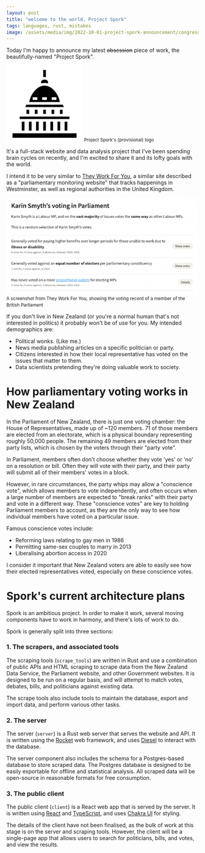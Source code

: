 ```yaml
---
layout: post
title: "welcome to the world, Project Spork"
tags: languages, rust, mistakes
image: /assets/media/img/2022-10-01-project-spork-announcement/congress.svg
---
```


Today I'm happy to announce my latest ~~obsession~~ piece of work, the beautifully-named "Project Spork".  
  
<div class="d-flex flex-column align-items-center p-4">
    <img src="/assets/media/img/2022-10-01-project-spork-announcement/congress.svg" alt="Project Spork logo" width="200" height="200" />
    <small class="gray pt-2">Project Spork's (provisional) logo</small>
</div>


It's a full-stack website and data analysis project that I've been spending brain cycles on recently, and I'm excited to share it and its lofty goals with the world.

I intend it to be very similar to [They Work For You](https://theyworkforyou.com), a similar site described as a "parliamentary monitoring website" that tracks happenings in Westminster, as well as regional authorities in the United Kingdom.

<div class="d-flex flex-column align-items-center p-4">
    <img src="/assets/media/img/2022-10-01-project-spork-announcement/twfy-voting-record.png" alt="Voting record in They Work For You" width="600"  />
    <small class="gray pt-2 text-center" style="max-width:400px">A screenshot from They Work For You, showing the voting record of a member of the British Parliament</small>
</div>

If you don't live in New Zealand (or you're a normal human that's not interested in politics) it probably won't be of use for you. My intended demographics are:

- Political wonks. (Like me.)
- News media publishing articles on a specific politician or party.
- Citizens interested in how their local representative has voted on the issues that matter to them.
- Data scientists pretending they're doing valuable work to society.

# How parliamentary voting works in New Zealand
In the Parliament of New Zealand, there is just one voting chamber: the House of Representatives, made up of ~120 members. 71 of those members are elected from an electorate, which is a physical boundary representing roughly 50,000 people. The remaining 49 members are elected from their party lists, which is chosen by the voters through their "party vote".

In Parliament, members often don't choose whether they vote 'yes' or 'no' on a resolution or bill. Often they will vote with their party, and their party will submit all of their members' votes in a block.

However, in rare circumstances, the party whips may allow a "conscience vote", which allows members to vote independently, and often occurs when a large number of members are expected to "break ranks" with their party and vote in a different way. These "conscience votes" are key to holding Parliament members to account, as they are the only way to see how individual members have voted on a particular issue.

Famous conscience votes include:
- Reforming laws relating to gay men in 1986
- Permitting same-sex couples to marry in 2013
- Liberalising abortion access in 2020

I consider it important that New Zealand voters are able to easily see how their elected representatives voted, especially on these conscience votes.

# Spork's current architecture plans
Spork is an ambitious project. In order to make it work, several moving components have to work in harmony, and there's lots of work to do.
  
Spork is generally split into three sections:

### 1. The scrapers, and associated tools
The scraping tools (`scrape_tools`) are written in Rust and use a combination of public APIs and HTML scraping to scrape data from the New Zealand Data Service, the Parliament website, and other Government websites. It is designed to be run on a regular basis, and will attempt to match votes, debates, bills, and politicians against existing data.
  
The scrape tools also include tools to maintain the database, export and import data, and perform various other tasks.

### 2. The server
The server (`server`) is a Rust web server that serves the website and API. It is written using the [Rocket](https://rocket.rs) web framework, and uses [Diesel](https://diesel.rs) to interact with the database.

The server component also includes the schema for a Postgres-based database to store scraped data. The Postgres database is designed to be easily exportable for offline and statistical analysis. All scraped data will be open-source in reasonable formats for free consumption.

### 3. The public client
The public client (`client`) is a React web app that is served by the server. It is written using [React](https://reactjs.org) and [TypeScript](https://www.typescriptlang.org), and uses [Chakra UI](https://chakra-ui.com/) for styling.

The details of the client have not been finalised, as the bulk of work at this stage is on the server and scraping tools. However, the client will be a single-page app that allows users to search for politicians, bills, and votes, and view the results.